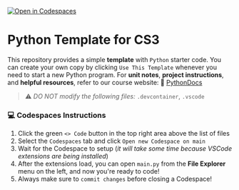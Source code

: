 [![Open in Codespaces](https://classroom.github.com/assets/launch-codespace-2972f46106e565e64193e422d61a12cf1da4916b45550586e14ef0a7c637dd04.svg)](https://classroom.github.com/open-in-codespaces?assignment_repo_id=17225229)
# Python Template for CS3 

This repository provides a simple **template** with `Python` starter code. You can create your own copy by clicking `Use This Template` whenever you need to start a new Python program. For **unit notes**, **project instructions**, and **helpful resources**, refer to our course website: 📖 [PythonDocs](https://coderina.dev/pythondocs/)

> ⚠️ _DO NOT modify the following files:_ `.devcontainer`, `.vscode`

### 💻 Codespaces Instructions
1. Click the green `<> Code` button in the top right area above the list of files
2. Select the `Codespaces` tab and click `Open new Codespace on main`
3. Wait for the Codespace to setup (_it will take some time because VSCode extensions are being installed_)
4. After the extensions load, you can open `main.py` from the **File Explorer** menu on the left, and now you're ready to code!
5. Always make sure to `commit changes` before closing a Codespace! 
